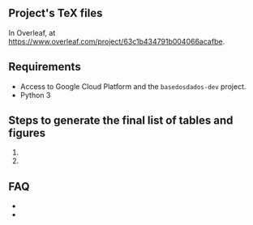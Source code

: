 
## Project's TeX files

In Overleaf, at https://www.overleaf.com/project/63c1b434791b004066acafbe.

## Requirements

* Access to Google Cloud Platform and the `basedosdados-dev` project.
* Python 3

## Steps to generate the final list of tables and figures

1. 
2. 

## FAQ

* 
* 
